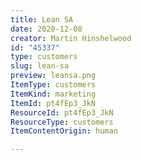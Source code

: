 ```yaml
---
title: Lean SA
date: 2020-12-08
creator: Martin Hinshelwood
id: "45337"
type: customers
slug: lean-sa
preview: leansa.png
ItemType: customers
ItemKind: marketing
ItemId: pt4fEp3_JkN
ResourceId: pt4fEp3_JkN
ResourceType: customers
ItemContentOrigin: human

---
```


